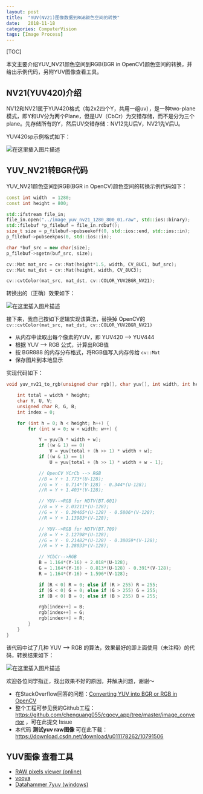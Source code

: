 ```yaml
---
layout: post
title:  "YUV(NV21)图像数据到RGB颜色空间的转换"
date:   2018-11-18
categories: ComputerVision
tags: [Image Process]
---
```


[TOC]

本文主要介绍YUV_NV21颜色空间到RGB(BGR in OpenCV)颜色空间的转换，并给出示例代码，另附YUV图像查看工具。  

## NV21(YUV420)介绍

NV12和NV21属于YUV420格式（每2x2四个Y，共用一组uv），是一种two-plane模式，即Y和UV分为两个Plane，但是UV（CbCr）为交错存储，而不是分为三个plane。先存储所有的Y，然后UV交错存储：NV12先U后V，NV21先V后U。  

YUV420sp示例格式如下：

![在这里插入图片描述](https://img-blog.csdnimg.cn/20181118160634522.png)

## YUV_NV21转BGR代码

YUV_NV21颜色空间到RGB(BGR in OpenCV)颜色空间的转换示例代码如下：
```c++
const int width  = 1280;
const int height = 800;

std::ifstream file_in;
file_in.open("../image_yuv_nv21_1280_800_01.raw", std::ios::binary);
std::filebuf *p_filebuf = file_in.rdbuf();
size_t size = p_filebuf->pubseekoff(0, std::ios::end, std::ios::in);
p_filebuf->pubseekpos(0, std::ios::in);

char *buf_src = new char[size];
p_filebuf->sgetn(buf_src, size);

cv::Mat mat_src = cv::Mat(height*1.5, width, CV_8UC1, buf_src);
cv::Mat mat_dst = cv::Mat(height, width, CV_8UC3);

cv::cvtColor(mat_src, mat_dst, cv::COLOR_YUV2BGR_NV21);
```
转换出的（正确）效果如下：  

![在这里插入图片描述](https://img-blog.csdnimg.cn/20181118161456907.png?x-oss-process=image/watermark,type_ZmFuZ3poZW5naGVpdGk,shadow_10,text_aHR0cHM6Ly9ibG9nLmNzZG4ubmV0L3UwMTExNzgyNjI=,size_16,color_FFFFFF,t_70)

接下来，我自己按如下逻辑实现该算法，替换掉 OpenCV的 `cv::cvtColor(mat_src, mat_dst, cv::COLOR_YUV2BGR_NV21)`  

* 从内存中读取出每个像素的YUV，即 YUV420 --> YUV444
* 根据 YUV --> RGB 公式，计算出RGB值
* 按 BGR888 的内存分布格式，将RGB值写入内存传给 `cv::Mat`
* 保存图片到本地显示

实现代码如下：

```c++
void yuv_nv21_to_rgb(unsigned char rgb[], char yuv[], int width, int height) {

    int total = width * height;
    char Y, U, V;
    unsigned char R, G, B;
    int index = 0;

    for (int h = 0; h < height; h++) {
        for (int w = 0; w < width; w++) {

            Y = yuv[h * width + w];
            if ((w & 1) == 0)
                V = yuv[total + (h >> 1) * width + w];
            if ((w & 1) == 1)
                U = yuv[total + (h >> 1) * width + w - 1];

            // OpenCV YCrCb --> RGB
            //B = Y + 1.773*(U-128);
            //G = Y - 0.714*(V-128) - 0.344*(U-128);
            //R = Y + 1.403*(V-128);

            // YUV-->RGB for HDTV(BT.601)
            //B = Y + 2.03211*(U-128);
            //G = Y - 0.39465*(U-128) - 0.5806*(V-128);
            //R = Y + 1.13983*(V-128);

            // YUV-->RGB for HDTV(BT.709)
            //B = Y + 2.12798*(U-128);
            //G = Y - 0.21482*(U-128) - 0.38059*(V-128);
            //R = Y + 1.28033*(V-128);

            // YCbCr-->RGB
            B = 1.164*(Y-16) + 2.018*(U-128);
            G = 1.164*(Y-16) - 0.813*(U-128) - 0.391*(V-128);
            R = 1.164*(Y-16) + 1.596*(V-128);

            if (R < 0) R = 0; else if (R > 255) R = 255;
            if (G < 0) G = 0; else if (G > 255) G = 255;
            if (B < 0) B = 0; else if (B > 255) B = 255;

            rgb[index++] = B;
            rgb[index++] = G;
            rgb[index++] = R;
        }
    }
}
```

该代码中试了几种 YUV --> RGB 的算法，效果最好的即上面使用（未注释）的代码，转换结果如下：

![在这里插入图片描述](https://img-blog.csdnimg.cn/20181119214222536.png?x-oss-process=image/watermark,type_ZmFuZ3poZW5naGVpdGk,shadow_10,text_aHR0cHM6Ly9ibG9nLmNzZG4ubmV0L3UwMTExNzgyNjI=,size_16,color_FFFFFF,t_70)

欢迎各位同学指正，找出效果不好的原因，并解决问题，谢谢～

* 在StackOverflow回答的问题：[Converting YUV into BGR or RGB in OpenCV](https://stackoverflow.com/questions/7954416/converting-yuv-into-bgr-or-rgb-in-opencv/53357874#53357874)
* 整个工程可参见我的Github工程：https://github.com/chenguang055/cgocv_app/tree/master/image_convertor ，可在此提交 Issue
* 本代码 **测试yuv raw图像** 可在此下载：https://download.csdn.net/download/u011178262/10791506

## YUV图像 查看工具

* [RAW pixels viewer (online)](http://rawpixels.net/)
* [vooya](http://www.offminor.de/)
* [Datahammer 7yuv (windows)](http://datahammer.de/)
